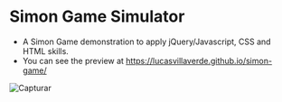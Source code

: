 # Simon Game Simulator
- A Simon Game demonstration to apply jQuery/Javascript, CSS and HTML skills.
- You can see the preview at https://lucasvillaverde.github.io/simon-game/
<img src="https://i.ibb.co/K013CCT/Capturar.png" alt="Capturar" border="0">
